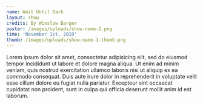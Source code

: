 ```yaml
---
name: Wait Until Dark
layout: show
credits: By Winslow Barger
poster: /images/uploads/show-name-1.png
time: 'November 1st, 2019'
thumb: /images/uploads/show-name-1-thumb.png
---
```


Lorem ipsum dolor sit amet, consectetur adipisicing elit, sed do eiusmod tempor incididunt ut labore et dolore magna aliqua. Ut enim ad minim veniam, quis nostrud exercitation ullamco laboris nisi ut aliquip ex ea commodo consequat. Duis aute irure dolor in reprehenderit in voluptate velit esse cillum dolore eu fugiat nulla pariatur. Excepteur sint occaecat cupidatat non proident, sunt in culpa qui officia deserunt mollit anim id est laborum.
